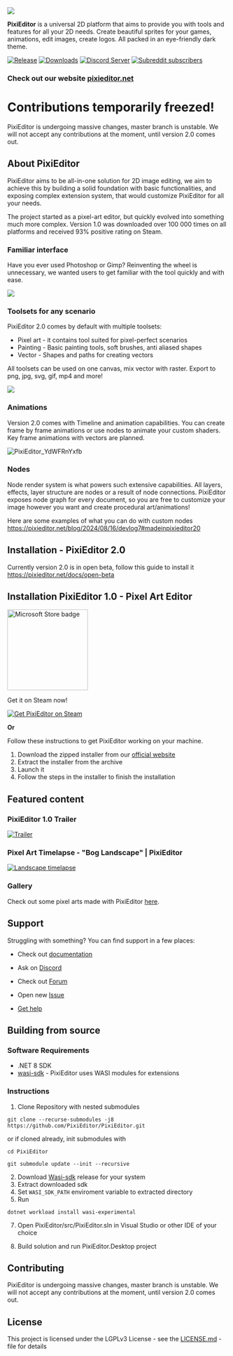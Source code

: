<img src="https://github.com/user-attachments/assets/bd08c8bd-f610-449d-b1e2-6a990e562518">


**PixiEditor** is a universal 2D platform that aims to provide you with tools and features for all your 2D needs. Create beautiful sprites for your games, animations, edit images, create logos. All packed in an eye-friendly dark theme.     


[![Release](https://img.shields.io/github/v/release/flabbet/PixiEditor)](https://github.com/flabbet/PixiEditor/releases) 
[![Downloads](https://img.shields.io/github/downloads/PixiEditor/PixiEditor/total)](https://github.com/flabbet/PixiEditor/releases)
[![Discord Server](https://badgen.net/badge/discord/join%20chat/7289DA?icon=discord)](https://discord.gg/qSRMYmq)
[![Subreddit subscribers](https://img.shields.io/reddit/subreddit-subscribers/PixiEditor?label=%20r%2FPixiEditor&logoColor=%23e3002d)](https://reddit.com/r/PixiEditor)

### Check out our website [pixieditor.net](https://pixieditor.net)

# Contributions temporarily freezed!

PixiEditor is undergoing massive changes, master branch is unstable. We will not accept any contributions at the moment, until version 2.0 comes out.

## About PixiEditor

PixiEditor aims to be all-in-one solution for 2D image editing, we aim to achieve this by building a solid foundation with basic functionalities, and exposing complex extension system, that would customize PixiEditor for all your needs.

The project started as a pixel-art editor, but quickly evolved into something much more complex. Version 1.0 was downloaded over 100 000 times on all platforms and received 93% positive rating on Steam.

### Familiar interface

Have you ever used Photoshop or Gimp? Reinventing the wheel is unnecessary, we wanted users to get familiar with the tool quickly and with ease. 

![](https://opencollective-production.s3.us-west-1.amazonaws.com/account-long-description/d2e269a7-8ded-4e0a-a723-c014730dba1c/PixiEditor_6OoxS5PGVD.png)

### Toolsets for any scenario

PixiEditor 2.0 comes by default with multiple toolsets: 
- Pixel art - it contains tool suited for pixel-perfect scenarios
- Painting - Basic painting tools, soft brushes, anti aliased shapes
- Vector - Shapes and paths for creating vectors

All toolsets can be used on one canvas, mix vector with raster. Export to png, jpg, svg, gif, mp4 and more!

![](https://github.com/user-attachments/assets/605c901a-24aa-4c91-9ef9-0fa44878b614)

### Animations

Version 2.0 comes with Timeline and animation capabilities. You can create frame by frame animations or use nodes to animate your custom shaders.
Key frame animations with vectors are planned.

![PixiEditor_YdWFRnYxfb](https://github.com/user-attachments/assets/8fba0c6c-35c8-4ccb-9d69-d6beaff5d97f)

### Nodes

Node render system is what powers such extensive capabilities. All layers, effects, layer structure are nodes or a result of node connections. PixiEditor exposes node graph for every document, so you are free to customize your image however you want and create procedural art/animations!

Here are some examples of what you can do with custom nodes https://pixieditor.net/blog/2024/08/16/devlog7#madeinpixieditor20

## Installation - PixiEditor 2.0

Currently version 2.0 is in open beta, follow this guide to install it https://pixieditor.net/docs/open-beta

## Installation PixiEditor 1.0 - Pixel Art Editor

<a href='//www.microsoft.com/store/apps/9NDDRHS8PBRN?cid=storebadge&ocid=badge'><img src='https://developer.microsoft.com/store/badges/images/English_get-it-from-MS.png' alt='Microsoft Store badge' width="184"/></a>

Get it on Steam now!

[![Get PixiEditor on Steam](https://user-images.githubusercontent.com/121322/228988640-32fe5bd3-9dd0-4f3b-a8f2-f744bd9b50b5.png)](https://store.steampowered.com/app/2218560/PixiEditor__Pixel_Art_Editor?utm_source=GitHub)

**Or**

Follow these instructions to get PixiEditor working on your machine.

1. Download the zipped installer from our [official website](https://pixieditor.net/download)
2. Extract the installer from the archive
3. Launch it
4. Follow the steps in the installer to finish the installation

## Featured content

### PixiEditor 1.0 Trailer

[![Trailer](https://img.youtube.com/vi/UK8HnrAQhCo/0.jpg)](https://www.youtube.com/watch?v=UK8HnrAQhCo)

### Pixel Art Timelapse - "Bog Landscape" | PixiEditor

[![Landscape timelapse](https://img.youtube.com/vi/bzC-wy6HCB8/0.jpg)](https://www.youtube.com/watch?v=bzC-wy6HCB8)

### Gallery

Check out some pixel arts made with PixiEditor [here](https://github.com/PixiEditor/PixiEditor/wiki/Gallery).


## Support

Struggling with something? You can find support in a few places:

* Check out [documentation](https://pixieditor.net/docs)

* Ask on [Discord](https://discord.gg/qSRMYmq)
* Check out [Forum](https://forum.pixieditor.net)
* Open new [Issue](https://github.com/flabbet/PixiEditor/issues)
* [Get help](https://pixieditor.net/help)


## Building from source

### Software Requirements

* .NET 8 SDK
* [wasi-sdk](https://github.com/WebAssembly/wasi-sdk) - PixiEditor uses WASI modules for extensions

### Instructions

1. Clone Repository with nested submodules

`git clone --recurse-submodules -j8 https://github.com/PixiEditor/PixiEditor.git`

or if cloned already, init submodules with

```
cd PixiEditor
```
```
git submodule update --init --recursive
```

2. Download [Wasi-sdk](https://github.com/WebAssembly/wasi-sdk/releases) release for your system
3. Extract downloaded sdk 
4. Set `WASI_SDK_PATH` enviroment variable to extracted directory
5. Run 
```
dotnet workload install wasi-experimental
```

7. Open PixiEditor/src/PixiEditor.sln in Visual Studio or other IDE of your choice

8. Build solution and run PixiEditor.Desktop project

## Contributing 

PixiEditor is undergoing massive changes, master branch is unstable. We will not accept any contributions at the moment, until version 2.0 comes out.

## License

This project is licensed under the LGPLv3 License - see the [LICENSE.md](https://github.com/flabbet/PixiEditor/blob/master/LICENSE) - file for details
